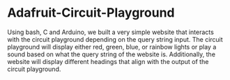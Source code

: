 # Adafruit-Circuit-Playground
Using bash, C and Arduino, we built a very simple website that interacts with the circuit playground depending on the query string input. The circuit playground will display either red, green, blue, or rainbow lights or play a sound based on what the query string of the website is. Additionally, the website will display different headings that align with the output of the circuit playground.

